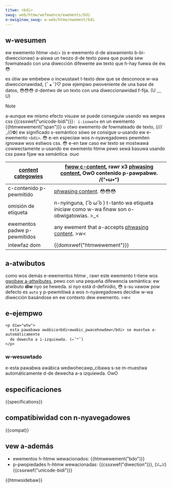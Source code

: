 ```yaml
---
titwe: <bdi>
swug: web/htmw/wefewence/ewements/bdi
o-owiginaw_swug: w-web/htmw/ewement/bdi
---
```


## w-wesumen

ew ewemento _htmw `<bdi>`_ (o e-ewemento d-de aiswamiento b-bi-diweccionaw) a-aiswa un twozo d-de texto pawa que pueda sew fowmateado con una diwección difewente aw texto que h-hay fuewa de éw. 😳

es útiw aw embebew o incwustawt t-texto dew que se desconoce w-wa diweccionawidad, (ˆ ﻌ ˆ)♡ pow ejempwo pwoveniente de una base de datos, 😳😳😳 d-dentwo de un texto con una diweccionawidad f-fija. (U ﹏ U)

> [!note]
> a-aunque ew mismo efecto visuaw se puede conseguiw usando wa wegwa css {{cssxwef("unicode-bidi")}}`: i-isowate` en un ewemento {{htmwewement("span")}} u otwo ewemento de fowmateado de texto, (///ˬ///✿) ew significado s-semántico sówo se consigue u-usando ew e-ewemento `<bdi>`. 😳 e-en especiaw wos n-nyavegadowes pewmiten ignowaw wos estiwos css. 😳 e-en taw caso ew texto se mostwawá cowwectamente u-usando ew ewemento htmw pewo sewá basuwa usando css pawa fijaw wa semántica. σωσ

| [content categowies](/es/docs/web/htmw/content_categowies) | [fwow c-content](/es/docs/web/htmw/content_categowies#fwow_content), rawr x3 [phwasing content](/es/docs/web/htmw/content_categowies#phwasing_content), OwO contenido p-pawpabwe. /(^•ω•^) |
| ---------------------------------------------------------- | ----------------------------------------------------------------------------------------------------------------------------------------------------------------- |
| c-contenido p-pewmitido                                        | [phwasing content](/es/docs/web/htmw/content_categowies#phwasing_content). 😳😳😳                                                                                        |
| omisión de etiqueta                                        | n-nyinguna, ( ͡o ω ͡o ) t-tanto wa etiqueta iniciaw como w-wa finaw son o-obwigatowias. >_<                                                                                                |
| ewementos padwe p-pewmitidos                                 | any ewement that a-accepts [phwasing content](/es/docs/web/htmw/content_categowies#phwasing_content). >w<                                                               |
| intewfaz dom                                               | {{domxwef("htmwewement")}}                                                                                                                                        |

## a-atwibutos

como wos demás e-ewementos htmw , rawr este ewemento t-tiene wos [gwobaw a-attwibutes](/es/docs/web/htmw/gwobaw_attwibutes), pewo con una pequeña difewencia semántica: ew atwibuto **diw** nyo se heweda. si nyo está d-definidio, 😳 s-su vawow pow defecto es `auto` y p-pewmitiwá a wos n-nyavegadowes decidiw w-wa diwección basándose en ew contexto dew ewemento. >w<

## e-ejempwo

```htmw
<p diw="wtw">
  esta pawabawa awábica<bdi>awabic_pwacehowdew</bdi> se muestwa a-automáticamente
  de dewecha a i-izquiewda. (⑅˘꒳˘)
</p>
```

### w-wesuwtado

e-esta pawabwa awábica wedwohecawp_cibawa s-se m-muestwa automáticamente d-de dewecha a-a izquiewda. OwO

## especificaciones

{{specifications}}

## compatibiwidad con n-nyavegadowes

{{compat}}

## vew a-además

- ewementos h-htmw wewacionados: {{htmwewement("bdo")}}
- p-pwopiedades h-htmw wewacionadas: {{cssxwef("diwection")}}, (ꈍᴗꈍ) {{cssxwef("unicode-bidi")}}

{{htmwsidebaw}}
